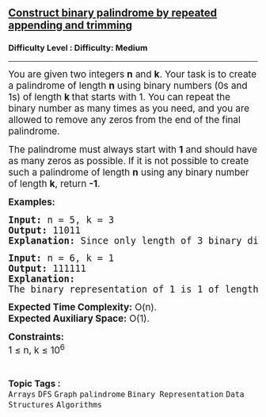 <h2><a href="https://www.geeksforgeeks.org/problems/construct-binary-palindrome-by-repeated-appending-and-trimming1005/1?page=1&category=Graph&difficulty=Easy,Medium,Hard&status=unsolved,attempted&sortBy=accuracy">Construct binary palindrome by repeated appending and trimming</a></h2><h3>Difficulty Level : Difficulty: Medium</h3><hr><div class="problems_problem_content__Xm_eO"><p><span style="font-size: 14pt;">You are given two integers <strong>n</strong> and <strong>k</strong>. Your task is to create a palindrome of length <strong>n</strong> using binary numbers (0s and 1s) of length <strong>k </strong>that starts with 1. You can repeat the binary number as many times as you need, and you are allowed to remove any zeros from the end of the final palindrome.</span></p>
<p><span style="font-size: 14pt;">The palindrome must always start with <strong>1</strong> and should have as many zeros as possible. If it is not possible to create such a palindrome of length <strong>n</strong> using any binary number of length <strong>k</strong>, return <strong>-1</strong>.</span></p>
<p><span style="font-size: 14pt;"><strong>Examples:</strong></span></p>
<pre><span style="font-size: 14pt;"><strong>Input:</strong> n = 5, k = 3
<strong>Output:</strong> 11011
<strong>Explanation:</strong> Since only length of 3 binary digits are allowed, so the possible binary representations are 100, 110, 111, 101. Out of these, If we take the binary representation of 6(110), combine it twice &amp; trim a zero the final output will be 11011, which satisfy all the conditions</span></pre>
<pre><span style="font-size: 14pt;"><strong>Input: </strong>n = 6, k = 1
<strong>Output: </strong>111111
<strong>Explanation:</strong> <br>The binary representation of 1 is 1 of length 1, it is combined six times to produce 111111.</span></pre>
<p><span style="font-size: 14pt;"><strong>Expected Time Complexity:</strong>&nbsp;O(n).<br><strong>Expected Auxiliary Space:</strong> O(1).</span></p>
<p><span style="font-size: 14pt;"><strong>Constraints:</strong><br>1 ≤ n, k ≤ 10<sup>6</sup><br></span></p></div><br><p><span style=font-size:18px><strong>Topic Tags : </strong><br><code>Arrays</code>&nbsp;<code>DFS</code>&nbsp;<code>Graph</code>&nbsp;<code>palindrome</code>&nbsp;<code>Binary Representation</code>&nbsp;<code>Data Structures</code>&nbsp;<code>Algorithms</code>&nbsp;